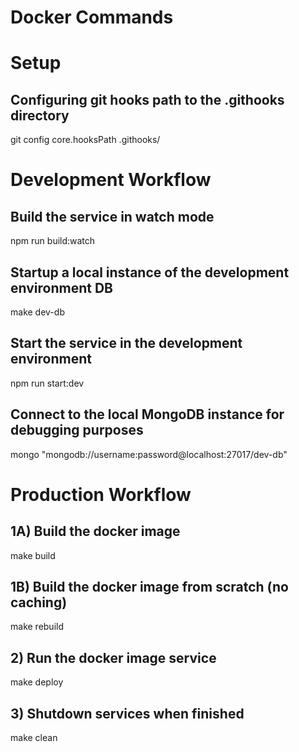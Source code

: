 # Docker Commands

# Setup

## Configuring git hooks path to the .githooks directory
git config core.hooksPath .githooks/

# Development Workflow

## Build the service in watch mode

npm run build:watch

## Startup a local instance of the development environment DB

make dev-db

## Start the service in the development environment

npm run start:dev

## Connect to the local MongoDB instance for debugging purposes

mongo "mongodb://username:password@localhost:27017/dev-db"

# Production Workflow

## 1A) Build the docker image

make build

## 1B) Build the docker image from scratch (no caching)

make rebuild

## 2) Run the docker image service

make deploy

## 3) Shutdown services when finished

make clean
